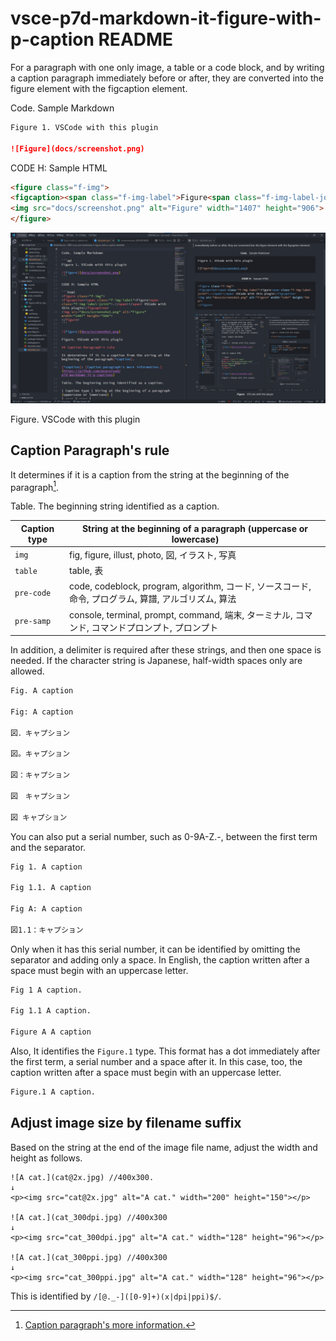 # vsce-p7d-markdown-it-figure-with-p-caption README

For a paragraph with one only image, a table or a code block, and by writing a caption paragraph immediately before or after, they are converted into the figure element with the figcaption element.

Code. Sample Markdown

```md
Figure 1. VSCode with this plugin

![Figure](docs/screenshot.png)
```

CODE H: Sample HTML

```html
<figure class="f-img">
<figcaption><span class="f-img-label">Figure<span class="f-img-label-joint">.</span></span> VSCode with this plugin</figcaption>
<img src="docs/screenshot.png" alt="Figure" width="1407" height="906">
</figure>
```

![Figure](docs/screenshot.png)

Figure. VSCode with this plugin

## Caption Paragraph's rule

It determines if it is a caption from the string at the beginning of the paragraph[^caption].

[^caption]: [Caption paragraph's more information.](https://github.com/peaceroad/p7d-markdown-it-p-captions)

Table. The beginning string identified as a caption.

| Caption type | String at the beginning of a paragraph (uppercase or lowercase) |
| ---- | ---- |
| `img` | fig, figure, illust, photo, 図, イラスト, 写真 |
| `table` | table, 表 |
| `pre-code` | code, codeblock, program, algorithm, コード, ソースコード, 命令, プログラム, 算譜, アルゴリズム, 算法 |
| `pre-samp` | console, terminal, prompt, command, 端末, ターミナル, コマンド, コマンドプロンプト, プロンプト |

In addition, a delimiter is required after these strings, and then one space is needed. If the character string is Japanese, half-width spaces only are allowed.

```md
Fig. A caption

Fig: A caption

図．キャプション

図。キャプション

図：キャプション

図　キャプション

図 キャプション
```

You can also put a serial number, such as 0-9A-Z.-, between the first term and the separator.

```md
Fig 1. A caption

Fig 1.1. A caption

Fig A: A caption

図1.1：キャプション
```

Only when it has this serial number, it can be identified by omitting the separator and adding only a space. In English, the caption written after a space must begin with an uppercase letter.

```md
Fig 1 A caption.

Fig 1.1 A caption.

Figure A A caption
```

Also, It identifies the `Figure.1` type. This format has a dot immediately after the first term, a serial number and a space after it. In this case, too, the caption written after a space must begin with an uppercase letter.

```md
Figure.1 A caption.
```

## Adjust image size by filename suffix

Based on the string at the end of the image file name, adjust the width and height as follows.

```plain
![A cat.](cat@2x.jpg) //400x300.
↓
<p><img src="cat@2x.jpg" alt="A cat." width="200" height="150"></p>

![A cat.](cat_300dpi.jpg) //400x300
↓
<p><img src="cat_300dpi.jpg" alt="A cat." width="128" height="96"></p>

![A cat.](cat_300ppi.jpg) //400x300
↓
<p><img src="cat_300ppi.jpg" alt="A cat." width="128" height="96"></p>
```

This is identified by `/[@._-]([0-9]+)(x|dpi|ppi)$/`.

